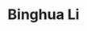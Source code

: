 ---
# Display name
title: Binghua Li

# Full name (for SEO)
first_name: Binghua
last_name: LI

# Username (this should match the folder name)
authors:
  - Libinghua

# Order in display
weight: 30

# Is this the primary user of the site?
superuser: false

# Role/position
role: Visiting Student

# Organizations/Affiliations
organizations:
  - name: Tokyo University of Agriculture and Technology
    url: ''
  - name: RIKEN Center for Advanced Intelligence Project (AIP)
    url: ''
  - name: Juntendo University
    url: ''
# Short bio (displayed in user profile at end of posts)
bio: 

interests:
  - Medical Images Analysis
  - Interpretable AI
  - Deep Learning

# education:
#   courses:
#     - course: PhD in Artificial Intelligence
#       institution: Stanford University
#       year: 2012
#     - course: MEng in Artificial Intelligence
#       institution: Massachusetts Institute of Technology
#       year: 2009
#     - course: BSc in Artificial Intelligence
#       institution: Massachusetts Institute of Technology
#       year: 2008

# Social/Academic Networking
# For available icons, see: https://docs.hugoblox.com/getting-started/page-builder/#icons
#   For an email link, use "fas" icon pack, "envelope" icon, and a link in the
#   form "mailto:your-email@example.com" or "#contact" for contact widget.
social:
#   - icon: envelope
#     icon_pack: fas
#     link: 'mailto:test@example.org'
#   - icon: twitter
#     icon_pack: fab
#     link: https://twitter.com/GeorgeCushen
#   - icon: google-scholar
#     icon_pack: ai
#     link: https://scholar.google.co.uk/citations?user=sIwtMXoAAAAJ
    # - icon: github
    #   icon_pack: fab
    #   link: https://github.com/gcushen
# Link to a PDF of your resume/CV from the About widget.
# To enable, copy your resume/CV to `static/files/cv.pdf` and uncomment the lines below.
 - icon: cv
   icon_pack: ai
   link: https://tuat-novice.github.io/vhua.github.io/

# Enter email to display Gravatar (if Gravatar enabled in Config)
email: nkvhua@outlook.com

# Organizational groups that you belong to (for People widget)
#   Set this to `[]` or comment out if you are not using People widget.
user_groups:
  - Researchers
  - Visitors
---